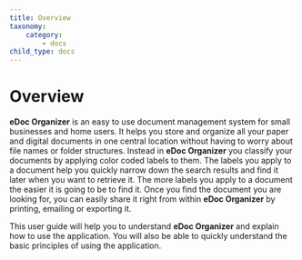 ```yaml
---
title: Overview
taxonomy:
    category:
        - docs
child_type: docs
---
```


# Overview

**eDoc Organizer** is an easy to use document management system for small businesses and home users. It helps you store and organize all your paper and digital documents in one central location without having to worry about file names or folder structures. Instead in **eDoc Organizer** you classify your documents by applying color coded labels to them. The labels you apply to a document help you quickly narrow down the search results and find it later when you want to retrieve it. The more labels you apply to a document the easier it is going to be to find it. Once you find the document you are looking for, you can easily share it right from within **eDoc Organizer** by printing, emailing or exporting it.

This user guide will help you to understand **eDoc Organizer** and explain how to use the application. You will also be able to quickly understand the basic principles of using the application.